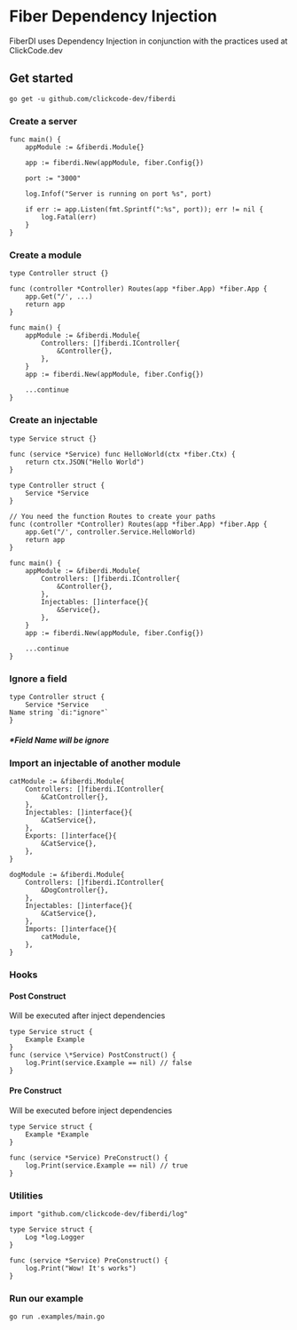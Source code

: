 # Fiber Dependency Injection

FiberDI uses Dependency Injection in conjunction with the practices used at ClickCode.dev

## Get started

    go get -u github.com/clickcode-dev/fiberdi

### Create a server

    func main() {
    	appModule := &fiberdi.Module{}

    	app := fiberdi.New(appModule, fiber.Config{})

    	port := "3000"

    	log.Infof("Server is running on port %s", port)

    	if err := app.Listen(fmt.Sprintf(":%s", port)); err != nil {
    		log.Fatal(err)
    	}
    }

### Create a module

    type Controller struct {}

    func (controller *Controller) Routes(app *fiber.App) *fiber.App {
        app.Get("/', ...)
        return app
    }

    func main() {
    	appModule := &fiberdi.Module{
    		Controllers: []fiberdi.IController{
    			&Controller{},
    		},
    	}
    	app := fiberdi.New(appModule, fiber.Config{})

    	...continue
    }

### Create an injectable

    type Service struct {}

    func (service *Service) func HelloWorld(ctx *fiber.Ctx) {
    	return ctx.JSON("Hello World")
    }

    type Controller struct {
    	Service *Service
    }

    // You need the function Routes to create your paths
    func (controller *Controller) Routes(app *fiber.App) *fiber.App {
        app.Get("/', controller.Service.HelloWorld)
        return app
    }

    func main() {
    	appModule := &fiberdi.Module{
    		Controllers: []fiberdi.IController{
    			&Controller{},
    		},
    		Injectables: []interface{}{
    			&Service{},
    		},
    	}
    	app := fiberdi.New(appModule, fiber.Config{})

    	...continue
    }

### Ignore a field

    type Controller struct {
    	Service *Service
    Name string `di:"ignore"`
    }

##### \*Field Name will be ignore

### Import an injectable of another module

    catModule := &fiberdi.Module{
    	Controllers: []fiberdi.IController{
    		&CatController{},
    	},
    	Injectables: []interface{}{
    		&CatService{},
    	},
    	Exports: []interface{}{
    		&CatService{},
    	},
    }

    dogModule := &fiberdi.Module{
    	Controllers: []fiberdi.IController{
    		&DogController{},
    	},
    	Injectables: []interface{}{
    		&CatService{},
    	},
    	Imports: []interface{}{
    		catModule,
    	},
    }

### Hooks

#### Post Construct

Will be executed after inject dependencies

    type Service struct {
    	Example Example
    }
    func (service \*Service) PostConstruct() {
    	log.Print(service.Example == nil) // false
    }

#### Pre Construct

Will be executed before inject dependencies

    type Service struct {
    	Example *Example
    }

    func (service *Service) PreConstruct() {
    	log.Print(service.Example == nil) // true
    }

### Utilities

    import "github.com/clickcode-dev/fiberdi/log"

    type Service struct {
    	Log *log.Logger
    }

    func (service *Service) PreConstruct() {
    	log.Print("Wow! It's works")
    }

### Run our example

    go run .examples/main.go

